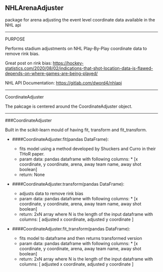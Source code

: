 NHLArenaAdjuster
----------------------------

package for arena adjusting the event level coordinate data available in the NHL api


_______________________
PURPOSE


Performs stadium adjustments on NHL Play-By-Play coordinate data to remove rink bias.

Great post on rink bias: https://hockey-statistics.com/2020/08/02/indications-that-shot-location-data-is-flawed-depends-on-where-games-are-being-played/

NHL API Documentation: https://gitlab.com/dword4/nhlapi


----------------------------
CoordinateAdjuster


The pakcage is centered around the CoordinateAdjuster object.
  
 _____________________________________________
###CoordinateAdjuster

Built in the scikit-learn mould of having fit, transform and fit_transform.



- ####CoordinateAdjuster.fit(pandas DataFrame):
  - fits model using a method developed by Shuckers and Curro in their THoR paper.
  - param data: pandas dataframe with following columns:
                 *   [x coordinate, y coordinate, arena, away team name, away shot boolean]
  - return: None

- ####CoordinateAdjuster.transform(pandas DataFrame):
  - adjusts data to remove rink bias
  - param data: pandas dataframe with following columns:
                 *   [x coordinate, y coordinate, arena, away team name, away shot boolean]
  - return: 2xN array where N is the length of the input dataframe with columns: [ adjusted x coordinate, adjusted y coordinate ]
   

- ####CoordinateAdjuster.fit_transform(pandas DataFrame):
  - fits model to dataframe and then returns transformed version
  - param data: pandas dataframe with following columns:
                 *   [x coordinate, y coordinate, arena, away team name, away shot boolean]
  - return: 2xN array where N is the length of the input dataframe with columns: [ adjusted x coordinate, adjusted y coordinate ]
    


 
